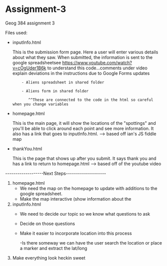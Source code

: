 # Assignment-3
Geog 384 assignment 3

Files used:
  - inputInfo.html
      
      This is the submission form page. Here a user will enter various details about what they saw. When submitted, the information is 
      sent to the google spreadsheetsee https://www.youtube.com/watch?v=cOgUder1B6k to understand this code...comments under video explain 
       deviations in the instructions due to Google Forms updates
            
            - Aliens spreadsheet in shared folder
            
            - Aliens form in shared folder
               
               ^^These are connected to the code in the html so careful when you change variables
  - homepage.html
      
      This is the main page, it will show the locations of the "spottings" and you'll be able to click around each point and see
      more information. It also has a link that goes to inputInfo.html.
           --> based off ian's JS fiddle map
  - thankYou.html
      
      This is the page that shows up after you submit. It says thank you and has a link to return to homepage.html
           --> based off of the youtube video
          
-------------------Next Steps--------------------

1. homepage.html
    - We need the map on the homepage to update with additions to the google spreadsheet.
    - Make the map interactive (show information about the
2. inputInfo.html
    - We need to decide our topic so we know what questions to ask
    - Decide on those questions
    - Make it easier to incorporate location into this process
        
        -Is there someway we can have the user search the location or place a marker and extract the lat/long
3. Make everything look heckin sweet

  
